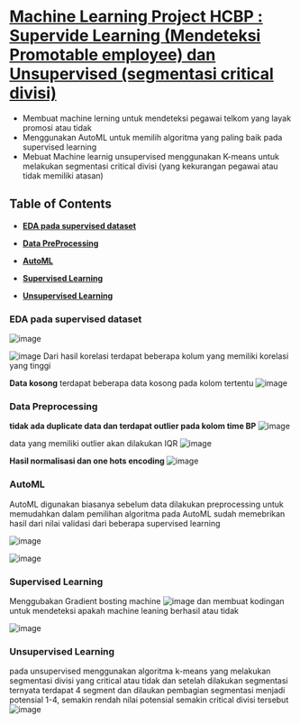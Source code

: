# [Machine Learning Project HCBP : Supervide Learning (Mendeteksi Promotable employee) dan Unsupervised (segmentasi critical divisi)](https://github.com/andiainunnajib/Machine-learning-project-HCBP/)
* Membuat machine lerning untuk mendeteksi pegawai telkom yang layak promosi atau tidak
* Menggunakan AutoML untuk memilih algoritma yang paling baik pada supervised learning
* Mebuat Machine learnig unsupervised menggunakan K-means untuk melakukan segmentasi critical divisi (yang kekurangan pegawai atau tidak memiliki atasan)

## Table of Contents
* **[EDA pada supervised dataset](#eda-pada-supervised-dataset)**

* **[Data PreProcessing](#data-preprocessing)**

* **[AutoML](#automl)**

* **[Supervised Learning](#supervised-learning)**

* **[Unsupervised Learning](#unsupervised-learning)**



### EDA pada supervised dataset

![image](https://user-images.githubusercontent.com/85381045/146637035-b6b2ea28-8711-470f-904b-d4195d5f565e.png)

![image](https://user-images.githubusercontent.com/85381045/146637084-c2d00399-da87-42e4-8c5b-6ad90346df97.png)
Dari hasil korelasi terdapat beberapa kolum yang memiliki korelasi yang tinggi

**Data kosong**
terdapat beberapa data kosong pada kolom tertentu
![image](https://user-images.githubusercontent.com/85381045/146637095-a268b464-168f-4d38-a925-c8cb705be783.png)


### Data Preprocessing

**tidak ada duplicate data dan terdapat outlier pada kolom time BP**
![image](https://user-images.githubusercontent.com/85381045/146637148-2ac5f8cc-e024-4358-b6f6-15014e8eb9cd.png)

data yang memiliki outlier akan dilakukan IQR
![image](https://user-images.githubusercontent.com/85381045/146637194-35b70c99-f194-455b-9d44-8d80eaa210a2.png)

**Hasil normalisasi dan one hots encoding**
![image](https://user-images.githubusercontent.com/85381045/146637236-33cfd612-07ab-4156-9fa2-735bc45fa649.png)

### AutoML
AutoML digunakan biasanya sebelum data dilakukan preprocessing untuk memudahkan dalam pemilihan algoritma pada AutoML sudah memebrikan hasil dari nilai validasi dari beberapa supervised learning

![image](https://user-images.githubusercontent.com/85381045/146637297-01ccd731-d203-46ad-83d4-c0be163c4901.png)

![image](https://user-images.githubusercontent.com/85381045/146637305-2c4ee41d-93ea-4837-9b56-c89fe004ac9a.png)


### Supervised Learning
Menggubakan Gradient bosting machine
![image](https://user-images.githubusercontent.com/85381045/146637394-c59078e6-e509-469d-bb44-24012c3b234a.png)
dan membuat kodingan untuk mendeteksi apakah machine leaning berhasil atau tidak

![image](https://user-images.githubusercontent.com/85381045/146637415-175513ac-072a-4d00-a75a-a91f1ca3d96d.png)

### Unsupervised Learning
pada unsupervised menggunakan algoritma k-means yang melakukan segmentasi divisi yang critical atau tidak dan setelah dilakukan segmentasi ternyata terdapat 4 segment dan dilaukan pembagian segmentasi menjadi potensial 1-4, semakin rendah nilai potensial semakin critical divisi tersebut
![image](https://user-images.githubusercontent.com/85381045/146637435-79699824-2145-4f89-ae2b-19b42e1eb266.png)




